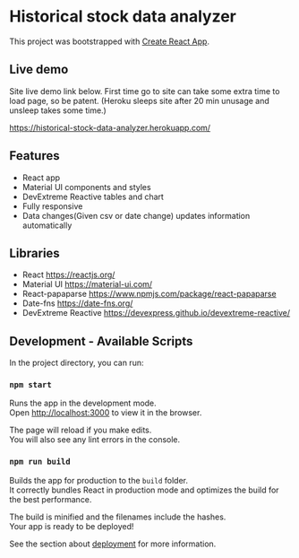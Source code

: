 # Historical stock data analyzer

This project was bootstrapped with [Create React App](https://github.com/facebook/create-react-app).

## Live demo

Site live demo link below. First time go to site can take some extra time to load page, so be patent. 
(Heroku sleeps site after 20 min unusage and unsleep takes some time.)

https://historical-stock-data-analyzer.herokuapp.com/

## Features

- React app
- Material UI components and styles
- DevExtreme Reactive tables and chart
- Fully responsive
- Data changes(Given csv or date change) updates information automatically

## Libraries

- React https://reactjs.org/
- Material UI https://material-ui.com/
- React-papaparse https://www.npmjs.com/package/react-papaparse
- Date-fns https://date-fns.org/
- DevExtreme Reactive https://devexpress.github.io/devextreme-reactive/

## Development - Available Scripts

In the project directory, you can run:

### `npm start`

Runs the app in the development mode.\
Open [http://localhost:3000](http://localhost:3000) to view it in the browser.

The page will reload if you make edits.\
You will also see any lint errors in the console.

### `npm run build`

Builds the app for production to the `build` folder.\
It correctly bundles React in production mode and optimizes the build for the best performance.

The build is minified and the filenames include the hashes.\
Your app is ready to be deployed!

See the section about [deployment](https://facebook.github.io/create-react-app/docs/deployment) for more information.

